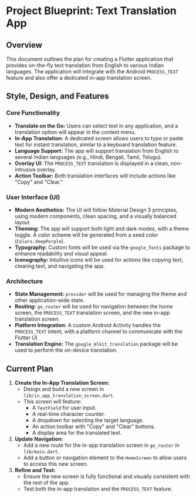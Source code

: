 # Project Blueprint: Text Translation App

## Overview

This document outlines the plan for creating a Flutter application that provides on-the-fly text translation from English to various Indian languages. The application will integrate with the Android `PROCESS_TEXT` feature and also offer a dedicated in-app translation screen.

## Style, Design, and Features

### Core Functionality
- **Translate on the Go:** Users can select text in any application, and a translation option will appear in the context menu.
- **In-App Translation:** A dedicated screen allows users to type or paste text for instant translation, similar to a keyboard translation feature.
- **Language Support:** The app will support translation from English to several Indian languages (e.g., Hindi, Bengali, Tamil, Telugu).
- **Overlay UI:** The `PROCESS_TEXT` translation is displayed in a clean, non-intrusive overlay.
- **Action Toolbar:** Both translation interfaces will include actions like "Copy" and "Clear."

### User Interface (UI)
- **Modern Aesthetics:** The UI will follow Material Design 3 principles, using modern components, clean spacing, and a visually balanced layout.
- **Theming:** The app will support both light and dark modes, with a theme toggle. A color scheme will be generated from a seed color (`Colors.deepPurple`).
- **Typography:** Custom fonts will be used via the `google_fonts` package to enhance readability and visual appeal.
- **Iconography:** Intuitive icons will be used for actions like copying text, clearing text, and navigating the app.

### Architecture
- **State Management:** `provider` will be used for managing the theme and other application-wide state.
- **Routing:** `go_router` will be used for navigation between the home screen, the `PROCESS_TEXT` translation screen, and the new in-app translation screen.
- **Platform Integration:** A custom Android Activity handles the `PROCESS_TEXT` intent, with a platform channel to communicate with the Flutter UI.
- **Translation Engine:** The `google_mlkit_translation` package will be used to perform the on-device translation.

## Current Plan

1.  **Create the In-App Translation Screen:**
    - Design and build a new screen in `lib/in_app_translation_screen.dart`.
    - This screen will feature:
        - A `TextField` for user input.
        - A real-time character counter.
        - A dropdown for selecting the target language.
        - An action toolbar with "Copy" and "Clear" buttons.
        - A display area for the translated text.
2.  **Update Navigation:**
    - Add a new route for the in-app translation screen in `go_router` in `lib/main.dart`.
    - Add a button or navigation element to the `HomeScreen` to allow users to access this new screen.
3.  **Refine and Test:**
    - Ensure the new screen is fully functional and visually consistent with the rest of the app.
    - Test both the in-app translation and the `PROCESS_TEXT` feature.
